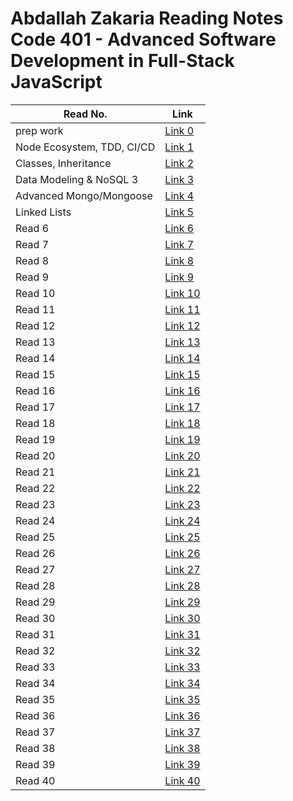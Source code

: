 # Abdallah Zakaria Reading Notes Code 401 - Advanced Software Development in Full-Stack JavaScript



|Read No.   | Link                   |
|-----------|----------------------- |
|prep work   | [Link 0  ](./read00.md)|
|Node Ecosystem, TDD, CI/CD    | [Link 1  ](./read01.md)|
|Classes, Inheritance     | [Link 2  ](./read02.md)|
|Data Modeling & NoSQL 3     | [Link 3  ](./read03.md)|
|Advanced Mongo/Mongoose     | [Link 4  ](./read04.md)|
|Linked Lists    | [Link 5  ]()|
|Read 6     | [Link 6  ](./read04.md)|
|Read 7     | [Link 7  ]()|
|Read 8     | [Link 8  ]()|
|Read 9     | [Link 9  ]()|
|Read 10    | [Link 10 ]()|
|Read 11    | [Link 11 ]()|
|Read 12    | [Link 12 ]()|
|Read 13    | [Link 13 ]()|
|Read 14    | [Link 14 ]()|
|Read 15    | [Link 15 ]()|
|Read 16    | [Link 16 ]()|
|Read 17    | [Link 17 ]()|
|Read 18    | [Link 18 ]()|
|Read 19    | [Link 19 ]()|
|Read 20    | [Link 20 ]()|
|Read 21    | [Link 21 ]()|
|Read 22    | [Link 22 ]()|
|Read 23    | [Link 23 ]()|
|Read 24    | [Link 24 ]()|
|Read 25    | [Link 25 ]()|
|Read 26    | [Link 26 ]()|
|Read 27    | [Link 27 ]()|
|Read 28    | [Link 28 ]()|
|Read 29    | [Link 29 ]()|
|Read 30    | [Link 30 ]()|
|Read 31    | [Link 31 ]()|
|Read 32    | [Link 32 ]()|
|Read 33    | [Link 33 ]()|
|Read 34    | [Link 34 ]()|
|Read 35    | [Link 35 ]()|
|Read 36    | [Link 36 ]()|
|Read 37    | [Link 37 ]()|
|Read 38    | [Link 38 ]()|
|Read 39    | [Link 39 ]()|
|Read 40    | [Link 40 ]()|



